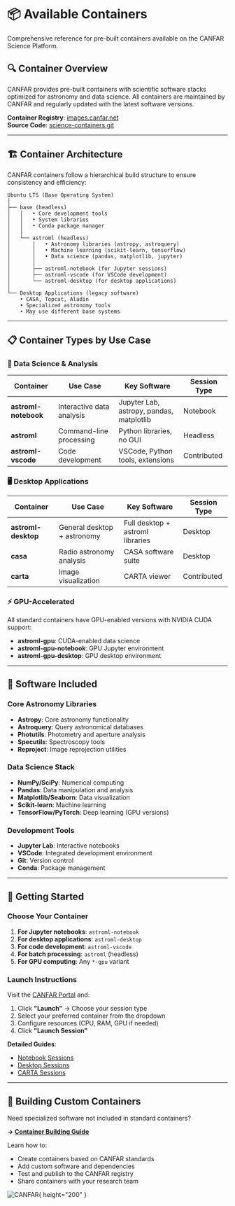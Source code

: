 # 📦 Available Containers

Comprehensive reference for pre-built containers available on the CANFAR Science Platform.

## 🔍 Container Overview

CANFAR provides pre-built containers with scientific software stacks optimized for astronomy and data science. All containers are maintained by CANFAR and regularly updated with the latest software versions.

**Container Registry**: [images.canfar.net](https://images.canfar.net)  
**Source Code**: [science-containers.git](https://github.com/opencadc/science-containers.git)

---

## 🏗️ Container Architecture

CANFAR containers follow a hierarchical build structure to ensure consistency and efficiency:

```text
Ubuntu LTS (Base Operating System)
│
├── base (headless)
│   │   • Core development tools
│   │   • System libraries
│   │   • Conda package manager
│   │
│   └── astroml (headless)
│       │   • Astronomy libraries (astropy, astroquery)
│       │   • Machine learning (scikit-learn, tensorflow)
│       │   • Data science (pandas, matplotlib, jupyter)
│       │
│       ├── astroml-notebook (for Jupyter sessions)
│       ├── astroml-vscode (for VSCode development)
│       └── astroml-desktop (for desktop applications)
│
└── Desktop Applications (legacy software)
    • CASA, Topcat, Aladin
    • Specialized astronomy tools
    • May use different base systems
```

---

## 📋 Container Types by Use Case

### 🐍 Data Science & Analysis

| Container | Use Case | Key Software | Session Type |
|-----------|----------|-------------|--------------|
| **astroml-notebook** | Interactive data analysis | Jupyter Lab, astropy, pandas, matplotlib | Notebook |
| **astroml** | Command-line processing | Python libraries, no GUI | Headless |
| **astroml-vscode** | Code development | VSCode, Python tools, extensions | Contributed |

### 🖥️ Desktop Applications

| Container | Use Case | Key Software | Session Type |
|-----------|----------|-------------|--------------|
| **astroml-desktop** | General desktop + astronomy | Full desktop + astroml libraries | Desktop |
| **casa** | Radio astronomy analysis | CASA software suite | Desktop |
| **carta** | Image visualization | CARTA viewer | Contributed |

### ⚡ GPU-Accelerated

All standard containers have GPU-enabled versions with NVIDIA CUDA support:

- **astroml-gpu**: CUDA-enabled data science
- **astroml-gpu-notebook**: GPU Jupyter environment
- **astroml-gpu-desktop**: GPU desktop environment

---

## 🔧 Software Included

### Core Astronomy Libraries
- **Astropy**: Core astronomy functionality
- **Astroquery**: Query astronomical databases
- **Photutils**: Photometry and aperture analysis
- **Specutils**: Spectroscopy tools
- **Reproject**: Image reprojection utilities

### Data Science Stack
- **NumPy/SciPy**: Numerical computing
- **Pandas**: Data manipulation and analysis
- **Matplotlib/Seaborn**: Data visualization
- **Scikit-learn**: Machine learning
- **TensorFlow/PyTorch**: Deep learning (GPU versions)

### Development Tools
- **Jupyter Lab**: Interactive notebooks
- **VSCode**: Integrated development environment
- **Git**: Version control
- **Conda**: Package management

---

## 🚀 Getting Started

### Choose Your Container

1. **For Jupyter notebooks**: `astroml-notebook`
2. **For desktop applications**: `astroml-desktop` 
3. **For code development**: `astroml-vscode`
4. **For batch processing**: `astroml` (headless)
5. **For GPU computing**: Any `*-gpu` variant

### Launch Instructions

Visit the [CANFAR Portal](https://www.canfar.net) and:

1. Click **"Launch"** → Choose your session type
2. Select your preferred container from the dropdown
3. Configure resources (CPU, RAM, GPU if needed)
4. Click **"Launch Session"**

**Detailed Guides**:
- [Notebook Sessions](../user-guide/launch-notebook.md)
- [Desktop Sessions](../user-guide/launch-desktop.md) 
- [CARTA Sessions](../user-guide/launch-carta.md)

---

## 🔧 Building Custom Containers

Need specialized software not included in standard containers?

**→ [Container Building Guide](../container-building-guide.md)**

Learn how to:
- Create containers based on CANFAR standards
- Add custom software and dependencies
- Test and publish to the CANFAR registry
- Share containers with your research team

![CANFAR](https://www.canfar.net/css/images/logo.png){ height="200" }
